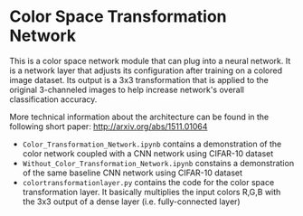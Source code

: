 # Color Space Transformation Network
This is a color space network module that can plug into a neural network. 
It is a network layer that adjusts its configuration after training on a colored image dataset. Its output is a 3x3 transformation that is applied to the original 3-channeled images to help increase network's overall classification accuracy. 

More technical information about the architecture can be found in the following short paper: http://arxiv.org/abs/1511.01064

- `Color_Transformation_Network.ipynb` contains a demonstration of the color network coupled with a CNN network using CIFAR-10 dataset
- `Without_Color_Transformation_Network.ipynb` constains a demonstration of the same baseline CNN network using CIFAR-10 dataset
- `colortransformationlayer.py` contains the code for the color space transformation layer. It basically multiplies the input colors R,G,B with the 3x3 output of a dense layer (i.e. fully-connected layer) 
